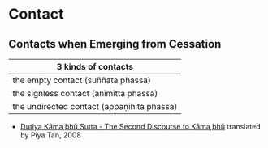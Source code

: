# Contact

## Contacts when Emerging from Cessation

| 3 kinds of contacts |
| -- |
| the empty contact  (suññata phassa) |
| the signless contact (animitta phassa) |
| the undirected contact (appaṇihita phassa) |

* [Dutiya Kāma,bhū Sutta - The Second Discourse to Kāma,bhū](http://dharmafarer.org/wordpress/wp-content/uploads/2013/04/48.7-Kamabhu-S-2-s41.6-piya.pdf) translated by Piya Tan, 2008